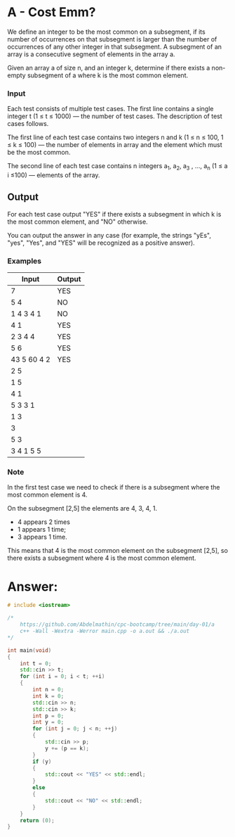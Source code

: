 # A - Cost Emm?

We define an integer to be the most common on a subsegment, if its number of occurrences on that subsegment is larger than the number of occurrences of any other integer in that subsegment. A subsegment of an array is a consecutive segment of elements in the array a.

Given an array a of size n, and an integer k, determine if there exists a non-empty subsegment of a where k is the most common element.

### Input

Each test consists of multiple test cases. The first line contains a single integer t (1 ≤ t ≤ 1000) — the number of test cases. The description of test cases follows.

The first line of each test case contains two integers n and k (1 ≤ n ≤ 100, 1 ≤ k ≤ 100) — the number of elements in array and the element which must be the most common.

The second line of each test case contains n integers a<sub>1</sub>, a<sub>2</sub>, a<sub>3</sub> , …, a<sub>n</sub> (1 ≤ a i ≤100) — elements of the array.

## Output
For each test case output "YES" if there exists a subsegment in which k is the most common element, and "NO" otherwise.

You can output the answer in any case (for example, the strings "yEs", "yes", "Yes", and "YES" will be recognized as a positive answer).

### Examples

| Input       | Output         |
| ----------- | -------------- |
| 7           | YES
| 5 4         | NO
| 1 4 3 4 1   | NO
| 4 1         | YES
| 2 3 4 4     | YES
| 5 6         | YES
| 43 5 60 4 2 | YES
| 2 5         |
| 1 5         |
| 4 1         |
| 5 3 3 1     |
| 1 3         |
| 3           |
| 5 3         |
| 3 4 1 5 5   |


### Note
In the first test case we need to check if there is a subsegment where the most common element is 4.

On the subsegment [2,5] the elements are 4, 3, 4, 1.
- 4 appears 2 times
- 1 appears 1 time;
- 3 appears 1 time.

This means that 4 is the most common element on the subsegment [2,5], so there exists a subsegment where 4 is the most common element.

# Answer:

```c++
# include <iostream>

/*
	https://github.com/Abdelmathin/cpc-bootcamp/tree/main/day-01/a
	c++ -Wall -Wextra -Werror main.cpp -o a.out && ./a.out
*/

int main(void)
{
	int t = 0;
	std::cin >> t;
	for (int i = 0; i < t; ++i)
	{
		int n = 0;
		int k = 0;
		std::cin >> n;
		std::cin >> k;
		int p = 0;
		int y = 0;
		for (int j = 0; j < n; ++j)
		{
			std::cin >> p;
			y += (p == k);
		}
		if (y)
		{
			std::cout << "YES" << std::endl;
		}
		else
		{
			std::cout << "NO" << std::endl;
		}
	}
	return (0);
}
```
